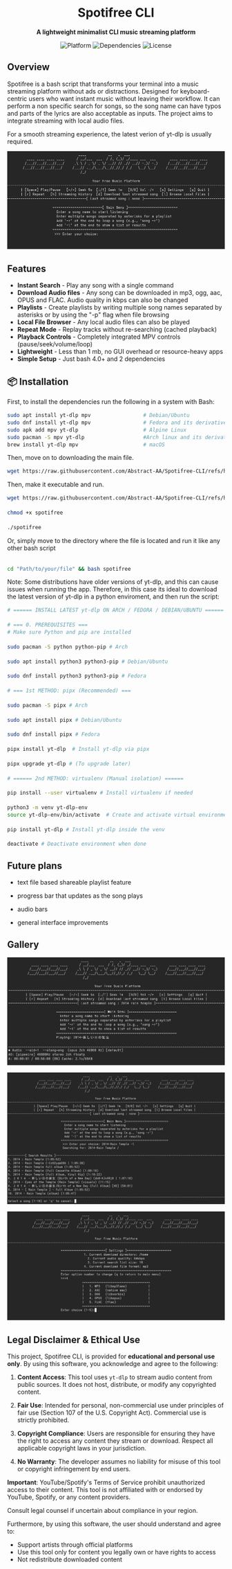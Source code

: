 <h1 align="center">Spotifree CLI</h1>
<p align="center">
  <strong>A lightweight minimalist CLI music streaming platform</strong>
</p>

<div align="center">
  <img src="https://img.shields.io/badge/Platform-Linux%20%7C%20macOS%20%7C%20WSL-blue" alt="Platform">
  <img src="https://img.shields.io/badge/Dependencies-yt--dlp%20%7C%20mpv-green" alt="Dependencies">
  <img src="https://img.shields.io/badge/License-MIT-yellow" alt="License">
</div>

## Overview

Spotifree is a bash script that transforms your terminal into a music streaming platform without ads or distractions. Designed for keyboard-centric users who want instant music without leaving their workflow. It can perform a non specific search for songs, so the song name can have typos and parts of the lyrics are also acceptable as inputs. The project aims to integrate streaming with local audio files. 

For a smooth streaming experience, the latest verion of yt-dlp is usually required.

![Alt Text](https://github.com/Abstract-AA/Spotifree-CLI/blob/d5339c58c37a88eeba9174d9f15d23c9a6ec8de5/Screenshot%20From%202025-09-06%2001-30-14.png)

## Features

- **Instant Search** - Play any song with a single command
- **Download Audio files** - Any song can be downloaded in mp3, ogg, aac, OPUS and FLAC. Audio quality in kbps can also be changed
- **Playlists** - Create playlists by writing multiple song names separated by asterisks or by using the "-p" flag when file browsing
- **Local File Browser** - Any local audio files can also be played
- **Repeat Mode** - Replay tracks without re-searching (cached playback)
- **Playback Controls** - Completely integrated MPV controls (pause/seek/volume/loop)
- **Lightweight** - Less than 1 mb, no GUI overhead or resource-heavy apps
- **Simple Setup** - Just bash 4.0+ and 2 dependencies

## 📦 Installation

First, to install the dependencies run the following in a system with Bash:

```bash
sudo apt install yt-dlp mpv                 # Debian/Ubuntu
sudo dnf install yt-dlp mpv                 # Fedora and its derivatives
sudo apk add mpv yt-dlp                     # Alpine Linux
sudo pacman -S mpv yt-dlp                   #Arch linux and its derivatives
brew install yt-dlp mpv                     # macOS
```

Then, move on to downloading the main file.

```bash
wget https://raw.githubusercontent.com/Abstract-AA/Spotifree-CLI/refs/heads/main/spotifree    

```

Then, make it executable and run.

```bash
wget https://raw.githubusercontent.com/Abstract-AA/Spotifree-CLI/refs/heads/main/spotifree
     
chmod +x spotifree

./spotifree

```

Or, simply move to the directory where the file is located and run it like any other bash script

```bash

cd "Path/to/your/file" && bash spotifree

```

Note: Some distributions have older versions of yt-dlp, and this can cause issues when running the app. Therefore, in this case its ideal to download the latest version of yt-dlp in a python enviroment, and then run the script:

```bash
# ====== INSTALL LATEST yt-dlp ON ARCH / FEDORA / DEBIAN/UBUNTU ======

# === 0. PREREQUISITES ===
# Make sure Python and pip are installed

sudo pacman -S python python-pip # Arch

sudo apt install python3 python3-pip # Debian/Ubuntu

sudo dnf install python3 python3-pip # Fedora

# === 1st METHOD: pipx (Recommended) ===

sudo pacman -S pipx # Arch

sudo apt install pipx # Debian/Ubuntu

sudo dnf install pipx # Fedora

pipx install yt-dlp  # Install yt-dlp via pipx

pipx upgrade yt-dlp # (To upgrade later)

# ====== 2nd METHOD: virtualenv (Manual isolation) ======

pip install --user virtualenv # Install virtualenv if needed

python3 -m venv yt-dlp-env
source yt-dlp-env/bin/activate  # Create and activate virtual environment

pip install yt-dlp # Install yt-dlp inside the venv

deactivate # Deactivate environment when done

```

## Future plans

- text file based shareable playlist feature

- progress bar that updates as the song plays

- audio bars

- general interface improvements

## Gallery

![Alt Text](https://github.com/Abstract-AA/Spotifree-CLI/blob/d5339c58c37a88eeba9174d9f15d23c9a6ec8de5/Screenshot%20From%202025-09-06%2001-29-06.png)

![Alt Text](https://github.com/Abstract-AA/Spotifree-CLI/blob/d5339c58c37a88eeba9174d9f15d23c9a6ec8de5/Screenshot%20From%202025-09-06%2001-39-37.png)

![Alt Text](https://github.com/Abstract-AA/Spotifree-CLI/blob/d5339c58c37a88eeba9174d9f15d23c9a6ec8de5/Screenshot%20From%202025-09-06%2001-43-39.png)


## Legal Disclaimer & Ethical Use

This project, Spotifree CLI, is provided for **educational and personal use only**. By using this software, you acknowledge and agree to the following:

1. **Content Access**: This tool uses `yt-dlp` to stream audio content from public sources. It does not host, distribute, or modify any copyrighted content.

2. **Fair Use**: Intended for personal, non-commercial use under principles of fair use (Section 107 of the U.S. Copyright Act). Commercial use is strictly prohibited.

3. **Copyright Compliance**: Users are responsible for ensuring they have the right to access any content they stream or download. Respect all applicable copyright laws in your jurisdiction.

4. **No Warranty**: The developer assumes no liability for misuse of this tool or copyright infringement by end users.

**Important**: YouTube/Spotify's Terms of Service prohibit unauthorized access to their content. This tool is not affiliated with or endorsed by YouTube, Spotify, or any content providers.

Consult legal counsel if uncertain about compliance in your region.

Furthermore, by using this software, the user should understand and agree to:
- Support artists through official platforms
- Use this tool only for content you legally own or have rights to access
- Not redistribute downloaded content
